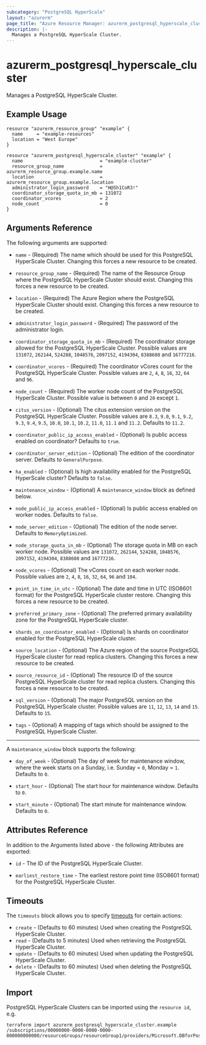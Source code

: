 ```yaml
---
subcategory: "PostgreSQL HyperScale"
layout: "azurerm"
page_title: "Azure Resource Manager: azurerm_postgresql_hyperscale_cluster"
description: |-
  Manages a PostgreSQL HyperScale Cluster.
---
```


# azurerm_postgresql_hyperscale_cluster

Manages a PostgreSQL HyperScale Cluster.

## Example Usage

```hcl
resource "azurerm_resource_group" "example" {
  name     = "example-resources"
  location = "West Europe"
}

resource "azurerm_postgresql_hyperscale_cluster" "example" {
  name                            = "example-cluster"
  resource_group_name             = azurerm_resource_group.example.name
  location                        = azurerm_resource_group.example.location
  administrator_login_password    = "H@Sh1CoR3!"
  coordinator_storage_quota_in_mb = 131072
  coordinator_vcores              = 2
  node_count                      = 0
}
```

## Arguments Reference

The following arguments are supported:

* `name` - (Required) The name which should be used for this PostgreSQL HyperScale Cluster. Changing this forces a new resource to be created.

* `resource_group_name` - (Required) The name of the Resource Group where the PostgreSQL HyperScale Cluster should exist. Changing this forces a new resource to be created.

* `location` - (Required) The Azure Region where the PostgreSQL HyperScale Cluster should exist. Changing this forces a new resource to be created.

* `administrator_login_password` - (Required) The password of the administrator login.

* `coordinator_storage_quota_in_mb` - (Required) The coordinator storage allowed for the PostgreSQL HyperScale Cluster. Possible values are `131072`, `262144`, `524288`, `1048576`, `2097152`, `4194304`, `8388608` and `16777216`.

* `coordinator_vcores` - (Required) The coordinator vCores count for the PostgreSQL HyperScale Cluster. Possible values are `2`, `4`, `8`, `16`, `32`, `64` and `96`.

* `node_count` - (Required) The worker node count of the PostgreSQL HyperScale Cluster. Possible value is between `0` and `20` except `1`.

* `citus_version` - (Optional) The citus extension version on the PostgreSQL HyperScale Cluster. Possible values are `8.3`, `9.0`, `9.1`, `9.2`, `9.3`, `9.4`, `9.5`, `10.0`, `10.1`, `10.2`, `11.0`, `11.1` and `11.2`. Defaults to `11.2`.

* `coordinator_public_ip_access_enabled` - (Optional) Is public access enabled on coordinator? Defaults to `true`.

* `coordinator_server_edition` - (Optional) The edition of the coordinator server. Defaults to `GeneralPurpose`.

* `ha_enabled` - (Optional) Is high availability enabled for the PostgreSQL HyperScale cluster? Defaults to `false`.

* `maintenance_window` - (Optional) A `maintenance_window` block as defined below.

* `node_public_ip_access_enabled` - (Optional) Is public access enabled on worker nodes. Defaults to `false`.

* `node_server_edition` - (Optional) The edition of the node server. Defaults to `MemoryOptimized`.

* `node_storage_quota_in_mb` - (Optional) The storage quota in MB on each worker node. Possible values are `131072`, `262144`, `524288`, `1048576`, `2097152`, `4194304`, `8388608` and `16777216`.

* `node_vcores` - (Optional) The vCores count on each worker node. Possible values are `2`, `4`, `8`, `16`, `32`, `64`, `96` and `104`.

* `point_in_time_in_utc` - (Optional) The date and time in UTC (ISO8601 format) for the PostgreSQL HyperScale cluster restore. Changing this forces a new resource to be created.

* `preferred_primary_zone` - (Optional) The preferred primary availability zone for the PostgreSQL HyperScale cluster.

* `shards_on_coordinator_enabled` - (Optional) Is shards on coordinator enabled for the PostgreSQL HyperScale cluster.

* `source_location` - (Optional) The Azure region of the source PostgreSQL HyperScale cluster for read replica clusters. Changing this forces a new resource to be created.

* `source_resource_id` - (Optional) The resource ID of the source PostgreSQL HyperScale cluster for read replica clusters. Changing this forces a new resource to be created.

* `sql_version` - (Optional) The major PostgreSQL version on the PostgreSQL HyperScale cluster. Possible values are `11`, `12`, `13`, `14` and `15`. Defaults to `15`.

* `tags` - (Optional) A mapping of tags which should be assigned to the PostgreSQL HyperScale Cluster.

---

A `maintenance_window` block supports the following:

* `day_of_week` - (Optional) The day of week for maintenance window, where the week starts on a Sunday, i.e. Sunday = `0`, Monday = `1`. Defaults to `0`.

* `start_hour` - (Optional) The start hour for maintenance window. Defaults to `0`.

* `start_minute` - (Optional) The start minute for maintenance window. Defaults to `0`.

## Attributes Reference

In addition to the Arguments listed above - the following Attributes are exported:

* `id` - The ID of the PostgreSQL HyperScale Cluster.

* `earliest_restore_time` - The earliest restore point time (ISO8601 format) for the PostgreSQL HyperScale Cluster.

## Timeouts

The `timeouts` block allows you to specify [timeouts](https://www.terraform.io/docs/configuration/resources.html#timeouts) for certain actions:

* `create` - (Defaults to 60 minutes) Used when creating the PostgreSQL HyperScale Cluster.
* `read` - (Defaults to 5 minutes) Used when retrieving the PostgreSQL HyperScale Cluster.
* `update` - (Defaults to 60 minutes) Used when updating the PostgreSQL HyperScale Cluster.
* `delete` - (Defaults to 60 minutes) Used when deleting the PostgreSQL HyperScale Cluster.

## Import

PostgreSQL HyperScale Clusters can be imported using the `resource id`, e.g.

```shell
terraform import azurerm_postgresql_hyperscale_cluster.example /subscriptions/00000000-0000-0000-0000-000000000000/resourceGroups/resourceGroup1/providers/Microsoft.DBforPostgreSQL/serverGroupsv2/cluster1
```
